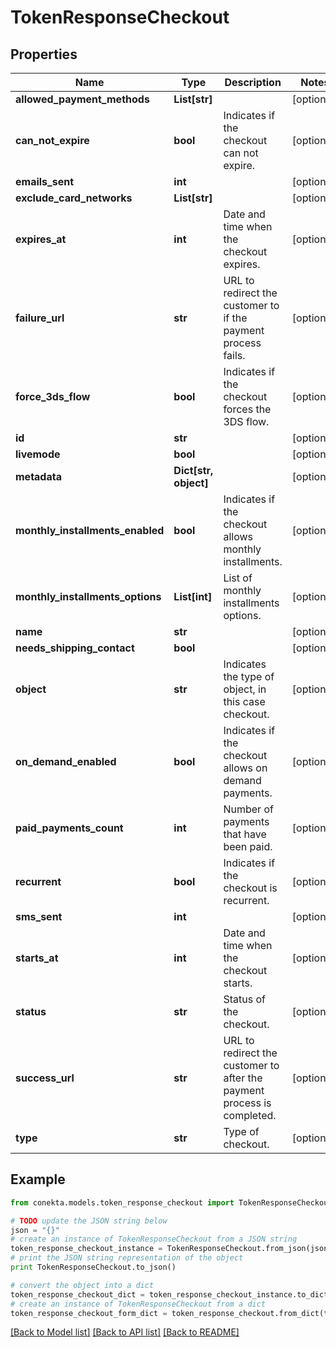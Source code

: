 # TokenResponseCheckout


## Properties
Name | Type | Description | Notes
------------ | ------------- | ------------- | -------------
**allowed_payment_methods** | **List[str]** |  | [optional] 
**can_not_expire** | **bool** | Indicates if the checkout can not expire. | [optional] 
**emails_sent** | **int** |  | [optional] 
**exclude_card_networks** | **List[str]** |  | [optional] 
**expires_at** | **int** | Date and time when the checkout expires. | [optional] 
**failure_url** | **str** | URL to redirect the customer to if the payment process fails. | [optional] 
**force_3ds_flow** | **bool** | Indicates if the checkout forces the 3DS flow. | [optional] 
**id** | **str** |  | [optional] 
**livemode** | **bool** |  | [optional] 
**metadata** | **Dict[str, object]** |  | [optional] 
**monthly_installments_enabled** | **bool** | Indicates if the checkout allows monthly installments. | [optional] 
**monthly_installments_options** | **List[int]** | List of monthly installments options. | [optional] 
**name** | **str** |  | [optional] 
**needs_shipping_contact** | **bool** |  | [optional] 
**object** | **str** | Indicates the type of object, in this case checkout. | [optional] 
**on_demand_enabled** | **bool** | Indicates if the checkout allows on demand payments. | [optional] 
**paid_payments_count** | **int** | Number of payments that have been paid. | [optional] 
**recurrent** | **bool** | Indicates if the checkout is recurrent. | [optional] 
**sms_sent** | **int** |  | [optional] 
**starts_at** | **int** | Date and time when the checkout starts. | [optional] 
**status** | **str** | Status of the checkout. | [optional] 
**success_url** | **str** | URL to redirect the customer to after the payment process is completed. | [optional] 
**type** | **str** | Type of checkout. | [optional] 

## Example

```python
from conekta.models.token_response_checkout import TokenResponseCheckout

# TODO update the JSON string below
json = "{}"
# create an instance of TokenResponseCheckout from a JSON string
token_response_checkout_instance = TokenResponseCheckout.from_json(json)
# print the JSON string representation of the object
print TokenResponseCheckout.to_json()

# convert the object into a dict
token_response_checkout_dict = token_response_checkout_instance.to_dict()
# create an instance of TokenResponseCheckout from a dict
token_response_checkout_form_dict = token_response_checkout.from_dict(token_response_checkout_dict)
```
[[Back to Model list]](../README.md#documentation-for-models) [[Back to API list]](../README.md#documentation-for-api-endpoints) [[Back to README]](../README.md)


